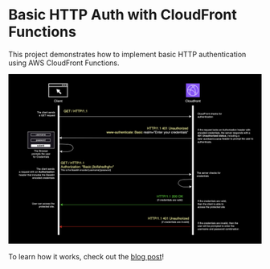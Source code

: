 # Basic HTTP Auth with CloudFront Functions

This project demonstrates how to implement basic HTTP authentication using AWS CloudFront Functions.

![Basic HTTP Auth with CloudFront Functions](/assets/basic-http-auth-workflow.png)

To learn how it works, check out the [blog post](https://sergiopichardo.com/posts/basic-http-auth)!
